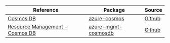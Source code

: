 | Reference | Package | Source |
|---|---|---|
|[Cosmos DB](cosmos-readme.md)|[azure-cosmos](https://pypi.org/project/azure-cosmos)|[Github](https://github.com/Azure/azure-sdk-for-python/blob/main/sdk/cosmos/azure-cosmos)|
|[Resource Management - Cosmos DB](mgmt-cosmosdb-readme.md)|[azure-mgmt-cosmosdb](https://pypi.org/project/azure-mgmt-cosmosdb)|[Github](https://github.com/Azure/azure-sdk-for-python)|
